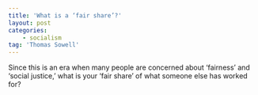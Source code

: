 ```yaml
---
title: 'What is a ‘fair share’?'
layout: post
categories:
    - socialism
tag: 'Thomas Sowell'
---
```


Since this is an era when many people are concerned about ‘fairness’ and ‘social justice,’ what is your ‘fair share’ of what someone else has worked for?